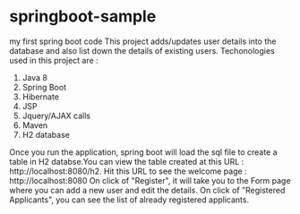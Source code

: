 # springboot-sample
my first spring boot code
This project adds/updates user details into the database and also list down the details of existing users.
Techonologies used in this project are : 
1. Java 8
2. Spring Boot
3. Hibernate
4. JSP
5. Jquery/AJAX calls
6. Maven
7. H2 database

Once you run the application, spring boot will load the sql file to create a table in H2 databse.You can view the table created at this URL : 
http://localhost:8080/h2.
Hit this URL to see the welcome page : http://localhost:8080
On click of "Register", it will take you to the Form page where you can add a new user and edit the details.
On click of "Registered Applicants", you can see the list of already registered applicants.
